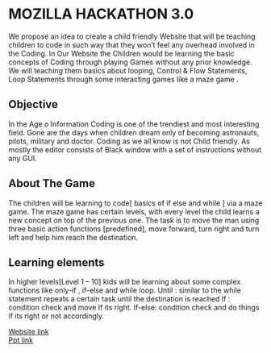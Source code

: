 # MOZILLA HACKATHON 3.0
We propose an idea to create a child friendly Website that will be teaching children to code in such way that they won’t feel any overhead involved in the Coding. In Our Website the Children would be learning the basic concepts of Coding through playing Games without any prior knowledge. We will teaching them basics about looping, Control & Flow Statements, Loop Statements through some interacting games like a maze game .
 
## Objective
In the Age o Information Coding is one of the trendiest and most interesting field. 
Gone are the days when children dream only of becoming astronauts, pilots, military and doctor.
Coding as we all know is not Child friendly.
As mostly the editor consists of Black window with a set of instructions without any GUI.

## About The Game

The children will be learning to code[ basics of if else and while ] via a maze game. The maze game has certain levels, with every level the child learns a new concept on top of the previous one. The task is to move the man using three basic action functions [predefined], move forward, turn right and turn left and help him reach the destination.

## Learning elements
In higher levels[Level 1 – 10] kids will be learning about some complex functions like only-if , if-else and while loop.
Until : similar to the while statement repeats a certain task until the destination is reached 
If : condition check and move If its right.
If-else: condition check and do things if its right or not accordingly.


[Website link](https://python-database-905c1.firebaseapp.com) <br />
[Ppt link](https://drive.google.com/file/d/1Te1rDn3SNPTC9Eg3owoIDp6iz2WM1_79/view?usp=sharing)
